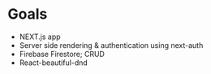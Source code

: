 # Goals

- NEXT.js app
- Server side rendering & authentication using next-auth
- Firebase Firestore; CRUD
- React-beautiful-dnd

